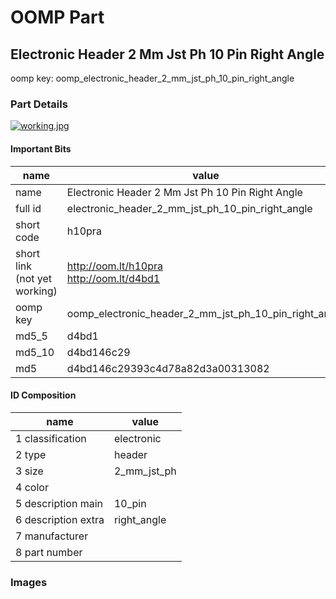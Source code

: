 # OOMP Part  
## Electronic Header 2 Mm Jst Ph 10 Pin Right Angle  
  
oomp key: oomp_electronic_header_2_mm_jst_ph_10_pin_right_angle  
  
### Part Details  
  
[![working.jpg](working_600.jpg)](working.jpg)  
  
#### Important Bits  
| name | value | 
| --- | --- | 
| name | Electronic Header 2 Mm Jst Ph 10 Pin Right Angle | 
| full id | electronic_header_2_mm_jst_ph_10_pin_right_angle | 
| short code | h10pra | 
| short link<br>(not yet working) | http://oom.lt/h10pra<br>http://oom.lt/d4bd1 | 
| oomp key | oomp_electronic_header_2_mm_jst_ph_10_pin_right_angle | 
| md5_5 | d4bd1 | 
| md5_10 | d4bd146c29 | 
| md5 | d4bd146c29393c4d78a82d3a00313082 | 
#### ID Composition  
| name | value | 
| --- | --- | 
| 1 classification | electronic | 
| 2 type | header | 
| 3 size | 2_mm_jst_ph | 
| 4 color |  | 
| 5 description main | 10_pin | 
| 6 description extra | right_angle | 
| 7 manufacturer |  | 
| 8 part number |  | 
### Images  
